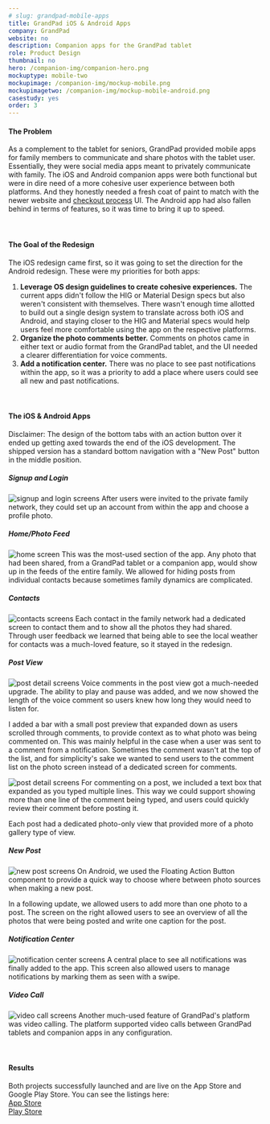 ```yaml
---
# slug: grandpad-mobile-apps
title: GrandPad iOS & Android Apps
company: GrandPad
website: no
description: Companion apps for the GrandPad tablet
role: Product Design
thumbnail: no
hero: /companion-img/companion-hero.png
mockuptype: mobile-two
mockupimage: /companion-img/mockup-mobile.png
mockupimagetwo: /companion-img/mockup-mobile-android.png
casestudy: yes
order: 3
---
```


#### The Problem

As a complement to the tablet for seniors, GrandPad provided mobile apps for family members to communicate and share photos with the tablet user. Essentially, they were social media apps meant to privately communicate with family. The iOS and Android companion apps were both functional but were in dire need of a more cohesive user experience between both platforms. And they honestly needed a fresh coat of paint to match with the newer website and [checkout process](/projects/grandpad-checkout) UI. The Android app had also fallen behind in terms of features, so it was time to bring it up to speed.
<br /><br /><br />

#### The Goal of the Redesign

The iOS redesign came first, so it was going to set the direction for the Android redesign. These were my priorities for both apps:

1. **Leverage OS design guidelines to create cohesive experiences.** The current apps didn't follow the HIG or Material Design specs but also weren't consistent with themselves. There wasn't enough time allotted to build out a single design system to translate across both iOS and Android, and staying closer to the HIG and Material specs would help users feel more comfortable using the app on the respective platforms.
2. **Organize the photo comments better.** Comments on photos came in either text or audio format from the GrandPad tablet, and the UI needed a clearer differentiation for voice comments.
3. **Add a notification center.** There was no place to see past notifications within the app, so it was a priority to add a place where users could see all new and past notifications.
   <br /><br /><br />

#### The iOS & Android Apps

Disclaimer: The design of the bottom tabs with an action button over it ended up getting axed towards the end of the iOS development. The shipped version has a standard bottom navigation with a "New Post" button in the middle position.

##### Signup and Login

![signup and login screens](/companion-img/signup.png)
After users were invited to the private family network, they could set up an account from within the app and choose a profile photo.

##### Home/Photo Feed

![home screen](/companion-img/feed.png)
This was the most-used section of the app. Any photo that had been shared, from a GrandPad tablet or a companion app, would show up in the feeds of the entire family. We allowed for hiding posts from individual contacts because sometimes family dynamics are complicated.

##### Contacts

![contacts screens](/companion-img/contacts.png)
Each contact in the family network had a dedicated screen to contact them and to show all the photos they had shared. Through user feedback we learned that being able to see the local weather for contacts was a much-loved feature, so it stayed in the redesign.

##### Post View

![post detail screens](/companion-img/post-detail.png)
Voice comments in the post view got a much-needed upgrade. The ability to play and pause was added, and we now showed the length of the voice comment so users knew how long they would need to listen for.

I added a bar with a small post preview that expanded down as users scrolled through comments, to provide context as to what photo was being commented on. This was mainly helpful in the case when a user was sent to a comment from a notification. Sometimes the comment wasn't at the top of the list, and for simplicity's sake we wanted to send users to the comment list on the photo screen instead of a dedicated screen for comments.

![post detail screens](/companion-img/post-detail-2.png)
For commenting on a post, we included a text box that expanded as you typed multiple lines. This way we could support showing more than one line of the comment being typed, and users could quickly review their comment before posting it.

Each post had a dedicated photo-only view that provided more of a photo gallery type of view.

##### New Post

![new post screens](/companion-img/new-post.png)
On Android, we used the Floating Action Button component to provide a quick way to choose where between photo sources when making a new post.

In a following update, we allowed users to add more than one photo to a post. The screen on the right allowed users to see an overview of all the photos that were being posted and write one caption for the post.

##### Notification Center

![notification center screens](/companion-img/notifications.png)
A central place to see all notifications was finally added to the app. This screen also allowed users to manage notifications by marking them as seen with a swipe.

##### Video Call

![video call screens](/companion-img/video-call.png)
Another much-used feature of GrandPad's platform was video calling. The platform supported video calls between GrandPad tablets and companion apps in any configuration.
<br /><br /><br />

#### Results

Both projects successfully launched and are live on the App Store and Google Play Store. You can see the listings here:<br />
[App Store](https://apps.apple.com/us/app/grandpad/id904069946)<br />
[Play Store](https://play.google.com/store/apps/details?id=net.grandpad.puma)
